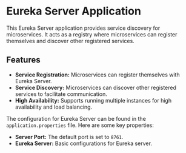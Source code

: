 # Eureka Server Application

This Eureka Server application provides service discovery for microservices. It acts as a registry where microservices can register themselves and discover other registered services.

## Features

- **Service Registration:** Microservices can register themselves with Eureka Server.
- **Service Discovery:** Microservices can discover other registered services to facilitate communication.
- **High Availability:** Supports running multiple instances for high availability and load balancing.

The configuration for Eureka Server can be found in the `application.properties` file. Here are some key properties:

- **Server Port:** The default port is set to `8761`.
- **Eureka Server:** Basic configurations for Eureka server.
